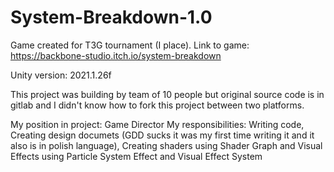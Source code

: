 # System-Breakdown-1.0
Game created for T3G tournament (I place). Link to game:  https://backbone-studio.itch.io/system-breakdown

Unity version: 2021.1.26f

This project was building by team of 10 people but original source code is in gitlab and I didn't know how to fork this project between two platforms.

My position in project: Game Director
My responsibilities: Writing code, Creating design documets (GDD sucks it was my first time writing it and it also is in polish language), Creating shaders using Shader Graph and Visual Effects using Particle System Effect and Visual Effect System 
